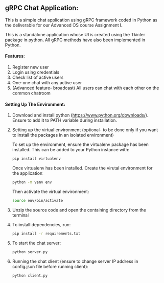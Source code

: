 ## gRPC Chat Application:

This is a simple chat application using gRPC framework coded in Python as the deliverable for our Advanced OS course Assignment I.

This is a standalone application whose UI is created using the Tkinter package in python. All gRPC methods have also been implemented in Python.

#### Features:
1. Register new user
2. Login using credentials
3. Check list of active users
4. One-one chat with any active user
5. (Advanced feature- broadcast) All users can chat with each other on the common chatroom


#### Setting Up The Environment:

1. Download and install python (https://www.python.org/downloads/). Ensure to add it to PATH variable during installation.

2. Setting up the virtual environment (optional- to be done only if you want to install the packages in an isolated environment)

    To set up the environment, ensure the virtualenv package has been installed. This can be added to your Python instance with:
    
    ```bash
    pip install virtualenv
    ```
    
    Once virtualenv has been installed. Create the virutal environment for the application:
    
    ```bash
    python -m venv env
    ```
    
    Then activate the virtual environment:
    
    ```bash
    source env/bin/activate
    ```
  3. Unzip the source code and open the containing directory from the terminal
  4. To install dependencies, run:
  
      ```bash
      pip install -r requirements.txt
        ```
  5. To start the chat server:

        ```bash
        python server.py
        ```

  6. Running the chat client (ensure to change server IP address in config.json file before running client):
        ```bash
        python client.py
        ```